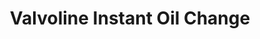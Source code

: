 ---
title: "Valvoline Instant Oil Change"
url: /marion/valvoline-instant-oil-change/
shop: car repair
---